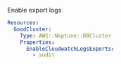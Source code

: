 
Enable export logs

```yaml
Resources:
  GoodCluster:
    Type: AWS::Neptune::DBCluster
    Properties:
      EnableCloudwatchLogsExports:
        - audit
```


